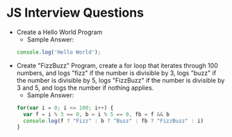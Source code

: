 # JS Interview Questions

* Create a Hello World Program
  * Sample Answer: 
  ```js
  console.log('Hello World');
  ```
* Create  "FizzBuzz" Program, create a for loop that iterates through 100 numbers, and logs "fizz" if the number is divisible by 3, logs "buzz" if the number is divisible by 5, logs "FizzBuzz" if the number is divisible by 3 and 5, and logs the number if nothing applies.
  * Sample Answer:
  ```js
  for(var i = 0; i <= 100; i++) {
    var f = i % 3 == 0, b = i % 5 == 0, fb = f && b
    console.log(f ? "Fizz" : b ? "Buzz" : fb ? "FizzBuzz" : i)
  }
  ```
